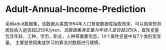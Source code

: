 # Adult-Annual-Income-Prediction
采用adult数据集，该数据从美国1994年人口普查数据库抽取而来，可以用来预测居民收入是否超过50K$/year。该数据集类变量为年收入是否超过50k$，属性变量包含年龄，工种，学历，职业，人种等重要信息，14个属性变量中有7个类别型变量。
主要是使用集成学习的算法对数据进行建模。

